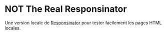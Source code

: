 # NOT The Real Responsinator

Une version locale de [Responsinator](https://www.responsinator.com/) pour tester
facilement les pages HTML locales.
